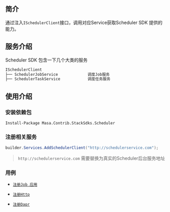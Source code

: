 ## 简介

通过注入`ISchedulerClient`接口，调用对应Service获取Scheduler SDK 提供的能力。

## 服务介绍

Scheduler SDK 包含一下几个大类的服务

```csharp
ISchedulerClient
├── SchedulerJobService             调度Job服务
├── SchedulerTaskService            调度任务服务
```

## 使用介绍

### 安装依赖包

```powershelll
Install-Package Masa.Contrib.StackSdks.Scheduler
```

### 注册相关服务

```csharp
builder.Services.AddSchedulerClient("http://schedulerservice.com");
```

> `http://schedulerservice.com` 需要替换为真实的Scheduler后台服务地址

### 用例

   - [`注册Job 应用`](stack/scheduler/use-guide/scheduler-job-app/#API创建)

   - [`注册Http`](stack/scheduler/use-guide/scheduler-http/#API创建)

   - [`注册Dapr`](stack/scheduler/use-guide/scheduler-dapr/#API创建)

